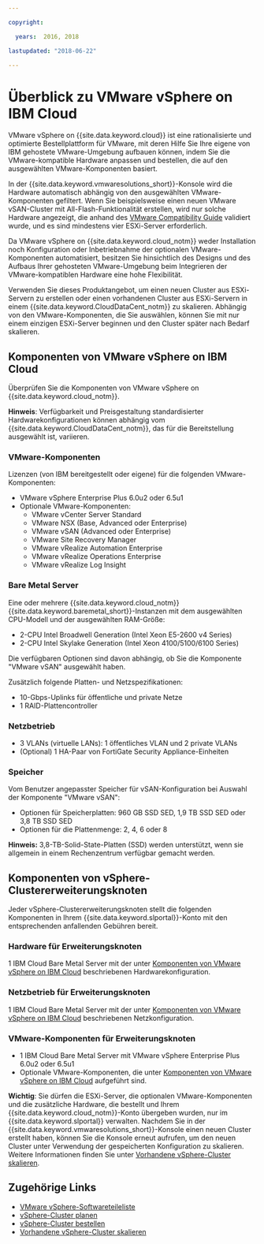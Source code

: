```yaml
---

copyright:

  years:  2016, 2018

lastupdated: "2018-06-22"

---
```


# Überblick zu VMware vSphere on IBM Cloud

VMware vSphere on {{site.data.keyword.cloud}} ist eine rationalisierte und optimierte Bestellplattform für VMware, mit deren Hilfe Sie Ihre eigene von IBM gehostete VMware-Umgebung aufbauen können, indem Sie die VMware-kompatible Hardware anpassen und bestellen, die auf den ausgewählten VMware-Komponenten basiert.

In der {{site.data.keyword.vmwaresolutions_short}}-Konsole wird die Hardware automatisch abhängig von den ausgewählten VMware-Komponenten gefiltert. Wenn Sie beispielsweise einen neuen VMware vSAN-Cluster mit All-Flash-Funktionalität erstellen, wird nur solche Hardware angezeigt, die anhand des [VMware Compatibility Guide](https://www.vmware.com/resources/compatibility/search.php) validiert wurde, und es sind mindestens vier ESXi-Server erforderlich.

Da VMware vSphere on {{site.data.keyword.cloud_notm}} weder Installation noch Konfiguration oder Inbetriebnahme der optionalen VMware-Komponenten automatisiert, besitzen Sie hinsichtlich des Designs und des Aufbaus Ihrer gehosteten VMware-Umgebung beim Integrieren der VMware-kompatiblen Hardware eine hohe Flexibilität.

Verwenden Sie dieses Produktangebot, um einen neuen Cluster aus ESXi-Servern zu erstellen oder einen vorhandenen Cluster aus ESXi-Servern in einem {{site.data.keyword.CloudDataCent_notm}} zu skalieren. Abhängig von den VMware-Komponenten, die Sie auswählen, können Sie mit nur einem einzigen ESXi-Server beginnen und den Cluster später nach Bedarf skalieren.

## Komponenten von VMware vSphere on IBM Cloud

Überprüfen Sie die Komponenten von VMware vSphere on {{site.data.keyword.cloud_notm}}.

**Hinweis**: Verfügbarkeit und Preisgestaltung standardisierter Hardwarekonfigurationen können abhängig vom {{site.data.keyword.CloudDataCent_notm}}, das für die Bereitstellung ausgewählt ist, variieren.

### VMware-Komponenten

Lizenzen (von IBM bereitgestellt oder eigene) für die folgenden VMware-Komponenten:
* VMware vSphere Enterprise Plus 6.0u2 oder 6.5u1
* Optionale VMware-Komponenten:
   * VMware vCenter Server Standard
   * VMware NSX (Base, Advanced oder Enterprise)
   * VMware vSAN (Advanced oder Enterprise)
   * VMware Site Recovery Manager
   * VMware vRealize Automation Enterprise
   * VMware vRealize Operations Enterprise
   * VMware vRealize Log Insight

### Bare Metal Server

Eine oder mehrere {{site.data.keyword.cloud_notm}} {{site.data.keyword.baremetal_short}}-Instanzen mit dem ausgewählten CPU-Modell und der ausgewählten RAM-Größe:
* 2-CPU Intel Broadwell Generation (Intel Xeon E5-2600 v4 Series)
* 2-CPU Intel Skylake Generation (Intel Xeon 4100/5100/6100 Series)

Die verfügbaren Optionen sind davon abhängig, ob Sie die Komponente "VMware vSAN" ausgewählt haben.

Zusätzlich folgende Platten- und Netzspezifikationen:
* 10-Gbps-Uplinks für öffentliche und private Netze
* 1 RAID-Plattencontroller

### Netzbetrieb

* 3 VLANs (virtuelle LANs): 1 öffentliches VLAN und 2 private VLANs
* (Optional) 1 HA-Paar von FortiGate Security Appliance-Einheiten

### Speicher

Vom Benutzer angepasster Speicher für vSAN-Konfiguration bei Auswahl der Komponente "VMware vSAN":
* Optionen für Speicherplatten: 960 GB SSD SED, 1,9 TB SSD SED oder 3,8 TB SSD SED
* Optionen für die Plattenmenge: 2, 4, 6 oder 8

**Hinweis:** 3,8-TB-Solid-State-Platten (SSD) werden unterstützt, wenn sie allgemein in einem Rechenzentrum verfügbar gemacht werden.

## Komponenten von vSphere-Clustererweiterungsknoten

Jeder vSphere-Clustererweiterungsknoten stellt die folgenden Komponenten in Ihrem {{site.data.keyword.slportal}}-Konto mit den entsprechenden anfallenden Gebühren bereit.

### Hardware für Erweiterungsknoten

1 IBM Cloud Bare Metal Server mit der unter [Komponenten von VMware vSphere on IBM Cloud](../vsphere/vs_vsphereclusteroverview.html#components-of-vmware-vsphere-on-ibm-cloud) beschriebenen Hardwarekonfiguration.

### Netzbetrieb für Erweiterungsknoten

1 IBM Cloud Bare Metal Server mit der unter [Komponenten von VMware vSphere on IBM Cloud](../vsphere/vs_vsphereclusteroverview.html#components-of-vmware-vsphere-on-ibm-cloud) beschriebenen Netzkonfiguration.

### VMware-Komponenten für Erweiterungsknoten

* 1 IBM Cloud Bare Metal Server mit VMware vSphere Enterprise Plus 6.0u2 oder 6.5u1  
* Optionale VMware-Komponenten, die unter [Komponenten von VMware vSphere on IBM Cloud](../vsphere/vs_vsphereclusteroverview.html#components-of-vmware-vsphere-on-ibm-cloud) aufgeführt sind.

**Wichtig**: Sie dürfen die ESXi-Server, die optionalen VMware-Komponenten und die zusätzliche Hardware, die bestellt und Ihrem {{site.data.keyword.cloud_notm}}-Konto übergeben wurden, nur im {{site.data.keyword.slportal}} verwalten. Nachdem Sie in der {{site.data.keyword.vmwaresolutions_short}}-Konsole einen neuen Cluster erstellt haben, können Sie die Konsole erneut aufrufen, um den neuen Cluster unter Verwendung der gespeicherten Konfiguration zu skalieren. Weitere Informationen finden Sie unter [Vorhandene vSphere-Cluster skalieren](vs_scalingexistingclusters.html).

## Zugehörige Links

* [VMware vSphere-Softwareteileliste](vs_bom.html)
* [vSphere-Cluster planen](vs_planning.html)
* [vSphere-Cluster bestellen](vs_orderinginstances.html)
* [Vorhandene vSphere-Cluster skalieren](vs_scalingexistingclusters.html)
